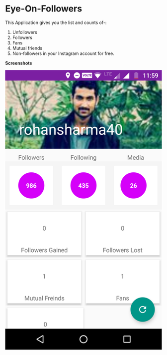 # Eye-On-Followers

This Application gives you the list and counts of-:
1) Unfollowers 
2) Followers
3) Fans
4) Mutual friends
5) Non-followers
 in your Instagram account for free.

**Screenshots**

![Alt ](https://github.com/rohan35/Eye-On-Followers/blob/master/Screenshot_20170423-235948.png )
